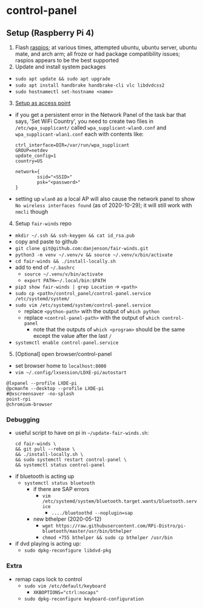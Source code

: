 # control-panel

## Setup (Raspberry Pi 4)

1. Flash [raspios](https://www.raspberrypi.com/software/operating-systems/);
   at various times, attempted ubuntu, ubuntu server, ubuntu mate, and arch arm;
   all froze or had package compatibility issues; raspios appears to be the best
   supported
2. Update and install system packages

- `sudo apt update && sudo apt upgrade`
- `sudo apt install handbrake handbrake-cli vlc libdvdcss2`
- `sudo hostnamectl set-hostname <name>`

3. [Setup as access point](https://www.raspberrypi.com/documentation/computers/configuration.html#setting-up-a-routed-wireless-access-point)

- if you get a persistent error in the Network Panel of the task bar that
  says, 'Set WiFi Country', you need to create two files in
  `/etc/wpa_supplicant/` called `wpa_supplicant-wlan0.conf` and
  `wpa_supplicant-wlan1.conf` each with contents like:

  ```
  ctrl_interface=DIR=/var/run/wpa_supplicant
  GROUP=netdev
  update_config=1
  country=US

  network={
          ssid="<SSID>"
          psk="<password>"
  }
  ```

- setting up `wlan0` as a local AP will also cause the network panel to show
  `No wireless interfaces found` (as of 2020-10-29); it will still work with
  `nmcli` though

4. Setup `fair-winds` repo

- `mkdir ~/.ssh && ssh-keygen && cat id_rsa.pub`
- copy and paste to github
- `git clone git@github.com:danjenson/fair-winds.git`
- `python3 -m venv ~/.venv/v && source ~/.venv/v/bin/activate`
- `cd fair-winds && ./install-locally.sh`
- add to end of `~/.bashrc`
  - `source ~/.venv/v/bin/activate`
  - `export PATH=~/.local/bin:$PATH`
- `pip3 show fair-winds | grep Location` -> `<path>`
- `sudo cp <path>/control_panel/control-panel.service /etc/systemd/system/`
- `sudo vim /etc/systemd/system/control-panel.service`
  - replace `<python-path>` with the output of `which python`
  - replace `<control-panel-path>` with the output of `which control-panel`
    - note that the outputs of `which <program>` should be the same except the
      value after the last `/`
- `systemctl enable control-panel.service`

5. [Optional] open browser/control-panel

- set browser home to `localhost:8000`
- `vim ~/.config/lxsession/LDXE-pi/autostart`

```
@lxpanel --profile LXDE-pi
@pcmanfm --desktop --profile LXDE-pi
#@xscreensaver -no-splash
point-rpi
@chromium-browser
```

### Debugging

- useful script to have on pi in `~/update-fair-winds.sh`:
  ```
  cd fair-winds \
  && git pull --rebase \
  && ./install-locally.sh \
  && sudo systemctl restart control-panel \
  && systemctl status control-panel
  ```
- if bluetooth is acting up
  - `systemctl status bluetooth`
    - if there are SAP errors
      - `vim /etc/systemd/system/bluetooth.target.wants/bluetooth.service`
        - `..../bluetoothd --noplugin=sap`
    - new bthelper (2020-05-12)
      - `wget https://raw.githubusercontent.com/RPi-Distro/pi-bluetooth/master/usr/bin/bthelper`
      - `chmod +755 bthelper && sudo cp bthelper /usr/bin`
- if dvd playing is acting up:
  - `sudo dpkg-reconfigure libdvd-pkg`


### Extra

- remap caps lock to control
  - `sudo vim /etc/default/keyboard`
    - `XKBOPTIONS="ctrl:nocaps"`
  - `sudo dpkg-reconfigure keyboard-configuration`
